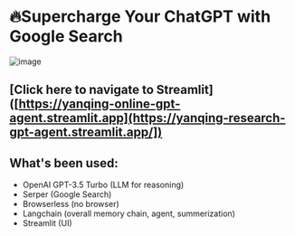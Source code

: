 # 🔥Supercharge Your ChatGPT with Google Search
![image](https://github.com/Yanqing-Jiang/yanqing-research-gpt-agent/assets/94762357/73900f47-27d1-4599-8aab-d64dee678566)

## [Click here to navigate to Streamlit]([https://yanqing-online-gpt-agent.streamlit.app](https://yanqing-research-gpt-agent.streamlit.app/])

## What's been used:
- OpenAI GPT-3.5 Turbo (LLM for reasoning)
- Serper (Google Search)
- Browserless (no browser)
- Langchain (overall memory chain, agent, summerization)
- Streamlit (UI)

